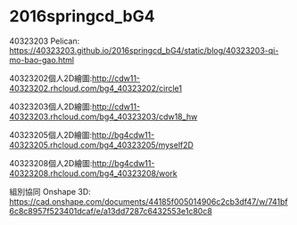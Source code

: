 # 2016springcd_bG4

40323203 Pelican: https://40323203.github.io/2016springcd_bG4/static/blog/40323203-qi-mo-bao-gao.html


40323202個人2D繪圖:http://cdw11-40323202.rhcloud.com/bg4_40323202/circle1


40323203個人2D繪圖:http://cdw11-40323203.rhcloud.com/bg4_40323203/cdw18_hw


40323205個人2D繪圖:http://bg4cdw11-40323205.rhcloud.com/bg4_40323205/myself2D


40323208個人2D繪圖:http://bg4cdw11-40323208.rhcloud.com/bg4_40323208/work


組別協同 Onshape 3D: https://cad.onshape.com/documents/44185f005014906c2cb3df47/w/741bf6c8c8957f523401dcaf/e/a13dd7287c6432553e1c80c8